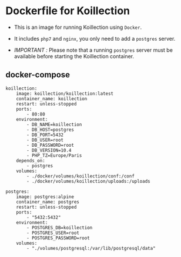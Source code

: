 # Dockerfile for Koillection

- This is an image for running Koillection using `Docker`.

- It includes `php7` and `nginx`, you only need to add a `postgres` server.

- *IMPORTANT :* Please note that a running `postgres` server must be available before starting the Koillection container. 

## docker-compose

    koillection:
        image: koillection/koillection:latest
        container_name: koillection
        restart: unless-stopped
        ports:
            - 80:80
        environment:
            - DB_NAME=koillection
            - DB_HOST=postgres
            - DB_PORT=5432
            - DB_USER=root
            - DB_PASSWORD=root
            - DB_VERSION=10.4
            - PHP_TZ=Europe/Paris
        depends_on:
            - postgres
        volumes:
            - ./docker/volumes/koillection/conf:/conf
            - ./docker/volumes/koillection/uploads:/uploads

    postgres:
        image: postgres:alpine
        container_name: postgres
        restart: unless-stopped
        ports:
            - "5432:5432"
        environment:
            - POSTGRES_DB=koillection
            - POSTGRES_USER=root
            - POSTGRES_PASSWORD=root
        volumes:
            - "./volumes/postgresql:/var/lib/postgresql/data"
